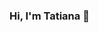 ### Hi, I'm Tatiana 👋

<!--
**gontatiana/gontatiana** is a ✨ _special_ ✨ repository because its `README.md` (this file) appears on your GitHub profile.

Here are some ideas to get you started:

- 🔭 I’m currently working on ...
- 🌱 I’m currently learning ...
- 👯 I’m looking to collaborate on ...
- 🤔 I’m looking for help with ...
- 💬 Ask me about ...
- 📫 How to reach me: gontarenko.ti@yandex.ru
- 😄 Pronouns: ...
- ⚡ Fun fact: ...
-->
